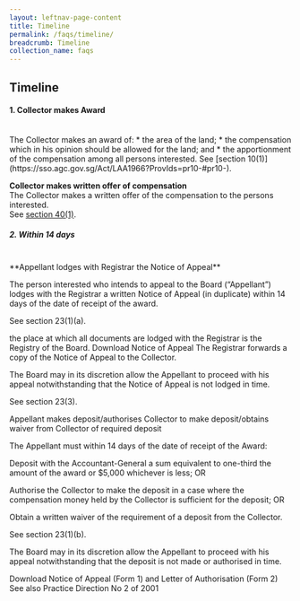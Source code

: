 ```yaml
---
layout: leftnav-page-content
title: Timeline
permalink: /faqs/timeline/
breadcrumb: Timeline
collection_name: faqs
---
```


Timeline
---
#### **1. Collector makes Award**
<br>
The Collector makes an award of:
 * the area of the land;
 * the compensation which in his opinion should be allowed for the land; and
 * the apportionment of the compensation among all persons interested.
See [section 10(1)](https://sso.agc.gov.sg/Act/LAA1966?ProvIds=pr10-#pr10-).
<br>
  
**Collector makes written offer of compensation**
<br>
The Collector makes a written offer of the compensation to the persons interested.
<br>
See [section 40(1)](https://sso.agc.gov.sg/Act/LAA1966?ProvIds=pr40-#pr40-). 
<br>
##### **2. Within 14 days**
<br>
**Appellant lodges with Registrar the Notice of Appeal**

 

The person interested who intends to appeal to the Board (“Appellant”) lodges with the Registrar a written Notice of Appeal (in duplicate) within 14 days of the date of receipt of the award.

See section 23(1)(a).  

the place at which all documents are lodged with the Registrar is the Registry of the Board.
Download Notice of Appeal
The Registrar forwards a copy of the Notice of Appeal to the Collector. 

The Board may in its discretion allow the Appellant to proceed with his appeal notwithstanding that the Notice of Appeal is not lodged in time. 

See section 23(3). 

Appellant makes deposit/authorises Collector to make deposit/obtains waiver from Collector of required deposit

 

The Appellant must within 14 days of the date of receipt of the Award:

Deposit with the Accountant-General a sum equivalent to one-third the amount of the award or $5,000 whichever is less;
                                                 OR

Authorise the Collector to make the deposit in a case where the compensation money held by the Collector is sufficient for the deposit;
                                                  OR 

Obtain a written waiver of the requirement of a deposit from the Collector.

See section 23(1)(b).

The Board may in its discretion allow the Appellant to proceed with his appeal notwithstanding that the deposit is not made or authorised in time.

 

Download Notice of Appeal (Form 1) and Letter of Authorisation (Form 2)
See also Practice Direction No 2 of 2001
